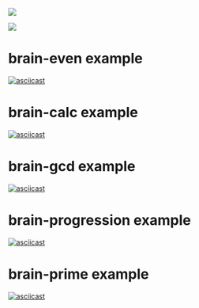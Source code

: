 <a href="https://codeclimate.com/github/codeclimate/codeclimate/maintainability"><img src="https://api.codeclimate.com/v1/badges/a99a88d28ad37a79dbf6/maintainability" /></a>

![](https://github.com/mburdastyh/frontend-project-lvl1/workflows/linter-auto/badge.svg)

# brain-even example

[![asciicast](https://asciinema.org/a/8Uj7xACwC4uxEn71n8NxxJoUE.svg)](https://asciinema.org/a/8Uj7xACwC4uxEn71n8NxxJoUE)

# brain-calc example

[![asciicast](https://asciinema.org/a/13BpsStY7IhXYbLREhPHrAhL4.svg)](https://asciinema.org/a/13BpsStY7IhXYbLREhPHrAhL4)

# brain-gcd example

[![asciicast](https://asciinema.org/a/dPMiIotDm07mqbYHBzKKROZWa.svg)](https://asciinema.org/a/dPMiIotDm07mqbYHBzKKROZWa)

# brain-progression example

[![asciicast](https://asciinema.org/a/QNkpyugXTHKsCEBqMdiXeurx4.svg)](https://asciinema.org/a/QNkpyugXTHKsCEBqMdiXeurx4)

# brain-prime example

[![asciicast](https://asciinema.org/a/FN30hnyaoO1e78Stsjz700j9X.svg)](https://asciinema.org/a/FN30hnyaoO1e78Stsjz700j9X)
